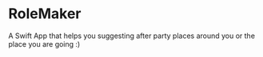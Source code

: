 # RoleMaker

A Swift App that helps you suggesting after party places around you or the place you are going :)

